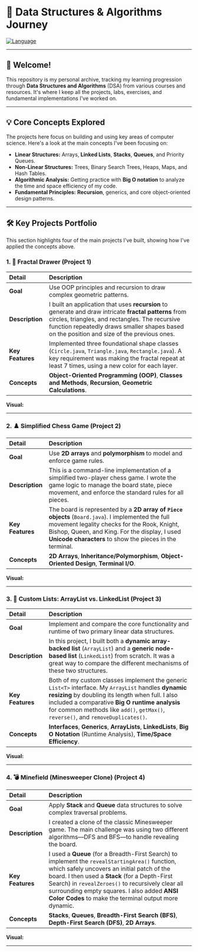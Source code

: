 # 🚀 Data Structures & Algorithms Journey

[![Language](https://img.shields.io/badge/Language-Java-orange.svg)](#)

---

## 👋 Welcome!

This repository is my personal archive, tracking my learning progression through **Data Structures and Algorithms** (DSA) from various courses and resources. It's where I keep all the projects, labs, exercises, and fundamental implementations I've worked on.

---

## 💡 Core Concepts Explored

The projects here focus on building and using key areas of computer science. Here's a look at the main concepts I've been focusing on:

* **Linear Structures:** Arrays, **Linked Lists**, **Stacks**, **Queues**, and Priority Queues.
* **Non-Linear Structures:** Trees, Binary Search Trees, Heaps, Maps, and Hash Tables.
* **Algorithmic Analysis:** Getting practice with **Big O notation** to analyze the time and space efficiency of my code.
* **Fundamental Principles:** **Recursion**, generics, and core object-oriented design patterns.

---

## 🛠️ Key Projects Portfolio

This section highlights four of the main projects I've built, showing how I've applied the concepts above.

### 1. 🎨 Fractal Drawer (Project 1)

| Detail | Description |
| :--- | :--- |
| **Goal** | Use OOP principles and recursion to draw complex geometric patterns. |
| **Description** | I built an application that uses **recursion** to generate and draw intricate **fractal patterns** from circles, triangles, and rectangles. The recursive function repeatedly draws smaller shapes based on the position and size of the previous ones. |
| **Key Features** | Implemented three foundational shape classes (`Circle.java`, `Triangle.java`, `Rectangle.java`). A key requirement was making the fractal repeat at least 7 times, using a new color for each layer. |
| **Concepts** | **Object-Oriented Programming (OOP)**, **Classes and Methods**, **Recursion**, **Geometric Calculations**. |

**Visual:**

---

### 2. ♟️ Simplified Chess Game (Project 2)

| Detail | Description |
| :--- | :--- |
| **Goal** | Use **2D arrays** and **polymorphism** to model and enforce game rules. |
| **Description** | This is a command-line implementation of a simplified two-player chess game. I wrote the game logic to manage the board state, piece movement, and enforce the standard rules for all pieces. |
| **Key Features** | The board is represented by a **2D array of `Piece` objects** (`Board.java`). I implemented the full movement legality checks for the Rook, Knight, Bishop, Queen, and King. For the display, I used **Unicode characters** to show the pieces in the terminal. |
| **Concepts** | **2D Arrays**, **Inheritance/Polymorphism**, **Object-Oriented Design**, **Terminal I/O**. |

**Visual:**

---

### 3. 🔗 Custom Lists: ArrayList vs. LinkedList (Project 3)

| Detail | Description |
| :--- | :--- |
| **Goal** | Implement and compare the core functionality and runtime of two primary linear data structures. |
| **Description** | In this project, I built both a **dynamic array-backed list** (`ArrayList`) and a **generic node-based list** (`LinkedList`) from scratch. It was a great way to compare the different mechanisms of these two structures. |
| **Key Features** | Both of my custom classes implement the generic `List<T>` interface. My `ArrayList` handles **dynamic resizing** by doubling its length when full. I also included a comparative **Big O runtime analysis** for common methods like `add()`, `getMax()`, `reverse()`, and `removeDuplicates()`. |
| **Concepts** | **Interfaces**, **Generics**, **ArrayLists**, **LinkedLists**, **Big O Notation** (Runtime Analysis), **Time/Space Efficiency**. |

**Visual:**

---

### 4. 💣 Minefield (Minesweeper Clone) (Project 4)

| Detail | Description |
| :--- | :--- |
| **Goal** | Apply **Stack** and **Queue** data structures to solve complex traversal problems. |
| **Description** | I created a clone of the classic Minesweeper game. The main challenge was using two different algorithms—DFS and BFS—to handle revealing the board. |
| **Key Features** | I used a **Queue** (for a Breadth-First Search) to implement the `revealStartingArea()` function, which safely uncovers an initial patch of the board. I then used a **Stack** (for a Depth-First Search) in `revealZeroes()` to recursively clear all surrounding empty squares. I also added **ANSI Color Codes** to make the terminal output more dynamic. |
| **Concepts** | **Stacks**, **Queues**, **Breadth-First Search (BFS)**, **Depth-First Search (DFS)**, **2D Arrays**. |

**Visual:**

---
